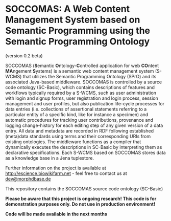 # SOCCOMAS: A Web Content Management System based on Semantic Programming using the Semantic Programming Ontology
(version 0.2 beta)

SOCCOMAS (**S**emantic **O**ntology-**C**ontrolled application for web **CO**ntent **MA**ngement **S**ystems) is a semantic web content management system (S-WCMS) that utilizes the Semantic Programming Ontology (SPrO) and its associated Java-based middleware. SOCCOMAS is controlled by a source code ontology (SC-Basic), which contains descriptions of features and workflows typically required by a S-WCMS, such as user administration with login and signup forms, user registration and login process, session management and user profiles, but also publication life-cycle processes for data entries (i.e. collections of assertional statements referring to a particular entity of a specific kind, like for instance a specimen) and automatic procedures for tracking user contributions, provenance and logging change-history for each editing step of any given version of a data entry. All data and metadata are recorded in RDF following established (meta)data standards using terms and their corresponding URIs from existing ontologies. The middleware functions as a compiler that dynamically executes the descriptions in SC-Basic by interpreting them as declarative specifications. Each S-WCMS based on SOCCOMAS stores data as a knowledge base in a Jena tuplestore. 


Further information on the project is available at http://escience.biowikifarm.net - feel free to contact us at 
dev@morphdbase.de

This repository contains the SOCCOMAS source code ontology (SC-Basic)

**Please be aware that this project is ongoing research! This code is for demonstration purposes only. Do not use
 in production environment!**
  
 **Code will be made available in the next months**
